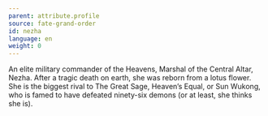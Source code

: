 ```yaml
---
parent: attribute.profile
source: fate-grand-order
id: nezha
language: en
weight: 0
---
```


An elite military commander of the Heavens, Marshal of the Central Altar, Nezha.
After a tragic death on earth, she was reborn from a lotus flower.
She is the biggest rival to The Great Sage, Heaven’s Equal, or Sun Wukong, who is famed to have defeated ninety-six demons (or at least, she thinks she is).
